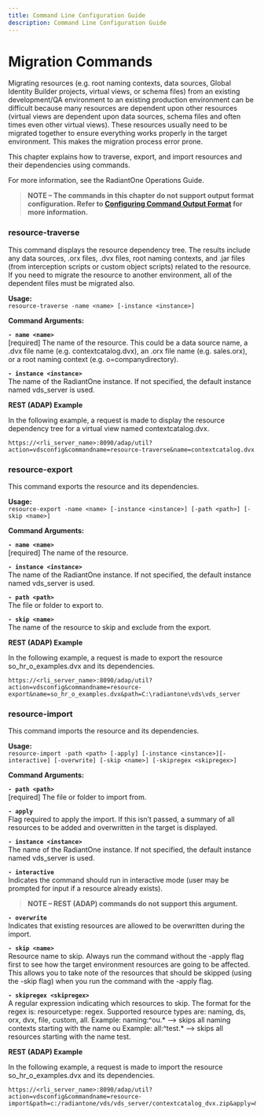 ```yaml
---
title: Command Line Configuration Guide
description: Command Line Configuration Guide
---
```


# Migration Commands

Migrating resources (e.g. root naming contexts, data sources, Global Identity Builder projects, virtual views, or schema files) from an existing development/QA environment to an existing production environment can be difficult because many resources are dependent upon other resources (virtual views are dependent upon data sources, schema files and often times even other virtual views). These resources usually need to be migrated together to ensure everything works properly in the target environment. This makes the migration process error prone.

This chapter explains how to traverse, export, and import resources and their dependencies using commands.

For more information, see the RadiantOne Operations Guide.

>**NOTE – The commands in this chapter do not support output format configuration. Refer to [Configuring Command Output Format](introduction#configuring-command-output-format) for more information.**

### resource-traverse

This command displays the resource dependency tree. The results include any data sources, .orx files, .dvx files, root naming contexts, and .jar files (from interception scripts or custom object scripts) related to the resource. If you need to migrate the resource to another environment, all of the dependent files must be migrated also.

**Usage:**
<br>`resource-traverse -name <name> [-instance <instance>]`

**Command Arguments:**

**`- name <name>`**
<br>[required] The name of the resource. This could be a data source name, a .dvx file name (e.g. contextcatalog.dvx), an .orx file name (e.g. sales.orx), or a root naming context (e.g. o=companydirectory).

**`- instance <instance>`**
<br>The name of the RadiantOne instance. If not specified, the default instance named vds_server is used.

**REST (ADAP) Example**

In the following example, a request is made to display the resource dependency tree for a virtual view named contextcatalog.dvx.

```
https://<rli_server_name>:8090/adap/util?action=vdsconfig&commandname=resource-traverse&name=contextcatalog.dvx
```
### resource-export

This command exports the resource and its dependencies.

**Usage:**
<br>`resource-export -name <name> [-instance <instance>] [-path <path>] [-skip <name>]`

**Command Arguments:**

**`- name <name>`**
<br>[required] The name of the resource.

**`- instance <instance>`**
<br>The name of the RadiantOne instance. If not specified, the default instance named vds_server is used.

**`- path <path>`**
<br>The file or folder to export to.

**`- skip <name>`**
<br>The name of the resource to skip and exclude from the export.

**REST (ADAP) Example**

In the following example, a request is made to export the resource so_hr_o_examples.dvx and its dependencies.

```
https://<rli_server_name>:8090/adap/util?action=vdsconfig&commandname=resource-export&name=so_hr_o_examples.dvx&path=C:\radiantone\vds\vds_server
```

### resource-import

This command imports the resource and its dependencies.

**Usage:**
<br>`resource-import -path <path> [-apply] [-instance <instance>][-interactive] [-overwrite] [-skip <name>] [-skipregex <skipregex>]`

**Command Arguments:**

**`- path <path>`**
<br>[required] The file or folder to import from.

**`- apply`**
<br>Flag required to apply the import. If this isn’t passed, a summary of all resources to be added and overwritten in the target is displayed.

**`- instance <instance>`**
<br>The name of the RadiantOne instance. If not specified, the default instance named vds_server is used.

**`- interactive`**
<br>Indicates the command should run in interactive mode (user may be prompted for input if a resource already exists).

>**NOTE – REST (ADAP) commands do not support this argument.**

**`- overwrite`**
<br>Indicates that existing resources are allowed to be overwritten during the import.

**`- skip <name>`**
<br>Resource name to skip. Always run the command without the -apply flag first to see how the target environment resources are going to be affected. This allows you to take note of the resources that should be skipped (using the -skip flag) when you run the command with the -apply flag.

**`- skipregex <skipregex>`**
<br>A regular expression indicating which resources to skip. The format for the regex is: resourcetype: regex. Supported resource types are: naming, ds, orx, dvx, file, custom, all.
Example: naming:^ou.* --> skips all naming contexts starting with the name ou
Example: all:^test.* --> skips all resources starting with the name test.

**REST (ADAP) Example**

In the following example, a request is made to import the resource so_hr_o_examples.dvx and its dependencies.

```
https://<rli_server_name>:8090/adap/util?action=vdsconfig&commandname=resource-import&path=c:/radiantone/vds/vds_server/contextcatalog_dvx.zip&apply=&skipregex=ds:^derby.*
```
